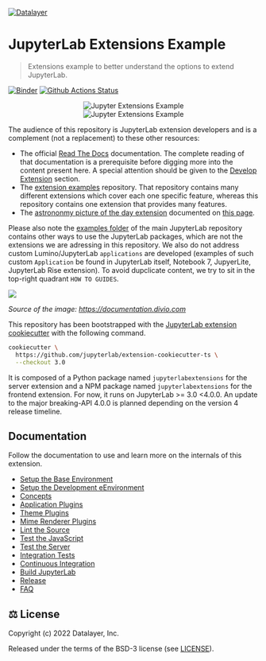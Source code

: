 [![Datalayer](https://assets.datalayer.design/datalayer-25.svg)](https://datalayer.io)

# JupyterLab Extensions Example

> Extensions example to better understand the options to extend JupyterLab.

[![Binder](https://mybinder.org/badge_logo.svg)](https://mybinder.org/v2/gh/datalayer-examples/jupyterlab-extensions-example/main?urlpath=lab) [![Github Actions Status](https://github.com/datalayer-examples/jupyterlab-extensions-example/workflows/Build/badge.svg)](https://github.com/datalayer-examples/jupyterlab-extensions-example/actions/workflows/build.yml)

<div align="center" style="text-align: center">
  <img alt="Jupyter Extensions Example" src="https://datalayer-jupyter-examples.s3.amazonaws.com/jupyterlab-extensions-example-highlight.png" />
</div>

<div align="center" style="text-align: center">
  <img alt="Jupyter Extensions Example" src="https://datalayer-jupyter-examples.s3.amazonaws.com/jupyterlab-extensions-example-christmas-theme.png" />
</div>

The audience of this repository is JupyterLab extension developers and is a complement (not a replacement) to these other resources:

- The official [Read The Docs](https://jupyterlab.readthedocs.io/en/latest) documentation. The complete reading of that documentation is a prerequisite before digging more into the content present here. A special attention should be given to the [Develop Extension](https://jupyterlab.readthedocs.io/en/latest/extension/extension_dev.html) section.
- The [extension examples](https://github.com/jupyterlab/extension-examples) repository. That repository contains many different extensions which cover each one specific feature, whereas this repository contains one extension that provides many features.
- The [astrononmy picture of the day extension](https://github.com/jupyterlab/jupyterlab_apod) documented on [this page](https://jupyterlab.readthedocs.io/en/stable/extension/extension_tutorial.html).

Please also note the [examples folder](https://github.com/jupyterlab/jupyterlab/tree/master/examples) of the main JupyterLab repository contains other ways to use the JupyterLab packages, which are not the extensions we are adressing in this repository. We also do not address custom Lumino/JupyterLab `applications` are developed (examples of such custom `Application` be found in JupyterLab itself, Notebook 7, JupyerLite, JupyterLab Rise extension). To avoid dupclicate content, we try to sit in the top-right quadrant `HOW TO GUIDES`.

<img src="https://documentation.divio.com/_images/overview.png"/>

_Source of the image: https://documentation.divio.com_

This repository has been bootstrapped with the [JupyterLab extension cookiecutter](https://github.com/jupyterlab/extension-cookiecutter-ts) with the following command.

```bash
cookiecutter \
  https://github.com/jupyterlab/extension-cookiecutter-ts \
  --checkout 3.0
```

It is composed of a Python package named `jupyterlabextensions` for the server extension and a NPM package named `jupyterlabextensions` for the frontend extension. For now, it runs on JupyterLab >= 3.0 <4.0.0. An update to the major breaking-API 4.0.0 is planned depending on the version 4 release timeline.

## Documentation

Follow the documentation to use and learn more on the internals of this extension.

- [Setup the Base Environment](./docs/env-base.md)
- [Setup the Development eEnvironment](./docs/env-dev.md)
- [Concepts](./docs/concepts.md)
- [Application Plugins](./docs/plugins-application.md)
- [Theme Plugins](./docs/plugins-theme.md)
- [Mime Renderer Plugins](./docs/plugins-mime-renderer.md)
- [Lint the Source](./docs/lint.md)
- [Test the JavaScript](./docs/test-js.md)
- [Test the Server](./docs/test-server.md)
- [Integration Tests](./docs/test-integration.md)
- [Continuous Integration](./docs/ci.md)
- [Build JupyterLab](./docs/build-jupyterlab.md)
- [Release](./docs/release.md)
- [FAQ](./docs/faq.md)

## ⚖️ License

Copyright (c) 2022 Datalayer, Inc.

Released under the terms of the BSD-3 license (see [LICENSE](./LICENSE)).
